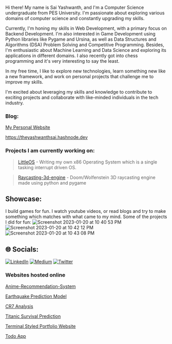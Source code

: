 Hi there! My name is Sai Yashwanth, and I'm a Computer Science undergraduate from PES University. I'm passionate about exploring various domains of computer science and constantly upgrading my skills.

Currently, I'm honing my skills in Web Development, with a primary focus on Backend Development. I'm also interested in Game Development using Python libraries like Pygame and Ursina, as well as Data Structures and Algorithms (DSA) Problem Solving and Competitive Programming. Besides, I'm enthusiastic about Machine Learning and Data Science and exploring its applications in different domains. I also recently got into chess programming and it's very interesting to say the least. 

In my free time, I like to explore new technologies, learn something new like a new framework, and work on personal projects that challenge me to improve my skills.

I'm excited about leveraging my skills and knowledge to contribute to exciting projects and collaborate with like-minded individuals in the tech industry.

### Blog:

[My Personal Website](https://saiyashwanth.vercel.app)

https://theyashwanthsai.hashnode.dev




### Projects I am currently working on:
>[LittleOS](https://github.com/theyashwanthsai/LittleOS) - 
Writing my own x86 Operating System which is a single tasking interrupt driven OS.

>[Raycasting-3d-engine](https://github.com/theyashwanthsai/raycasting-3d-engine) - 
Doom/Wolfenstein 3D raycasting engine made using python and pygame


## Showcase:
I build games for fun. I watch youtube videos, or read blogs and try to make something which matches with what came to my mind.
Some of the projects I did for fun:
![Screenshot 2023-01-20 at 10 40 53 PM](https://user-images.githubusercontent.com/68785131/213761405-63c0f8bb-bb80-4671-a021-c8b9287cb0c9.png)
![Screenshot 2023-01-20 at 10 42 12 PM](https://user-images.githubusercontent.com/68785131/213761688-dbe6aec2-24b2-4ade-aa5a-640008db23f7.png)
![Screenshot 2023-01-20 at 10 43 08 PM](https://user-images.githubusercontent.com/68785131/213762215-ea5c596f-113f-4acb-889f-b74b6dbcab32.png)




## 🌐 Socials:
[![LinkedIn](https://img.shields.io/badge/LinkedIn-%230077B5.svg?logo=linkedin&logoColor=white)](https://linkedin.com/in/yashwanth-sai-457aa51b9) [![Medium](https://img.shields.io/badge/Medium-12100E?logo=medium&logoColor=white)](https://medium.com/@theyashwanthsai) [![Twitter](https://img.shields.io/badge/Twitter-%231DA1F2.svg?logo=Twitter&logoColor=white)](https://twitter.com/yashwanthsai29) 

### Websites hosted online

[Anime-Recommendation-System](https://theyashwanthsai-anime-recommendation-system-app-0rpzw9.streamlit.app)

[Earthquake Prediction Model](https://theyashwanthsai-earthquake-prediction-model-earthquake-uxcp3b.streamlit.app/)

[CR7 Analysis](https://theyashwanthsai-cr7-analysis-app-3t7amd.streamlit.app)

[Titanic Survival Prediction](https://theyashwanthsai-titanic-survival-prediction-app-mkyker.streamlit.app/)

[Terminal Styled Portfolio Website](https://personal-website-beige-two.vercel.app/)

[Todo App](https://to-do-react-lva93e4uy-theyashwanthsai.vercel.app)
